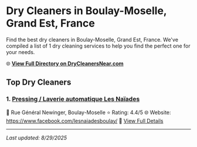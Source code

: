 # Dry Cleaners in Boulay-Moselle, Grand Est, France

Find the best dry cleaners in Boulay-Moselle, Grand Est, France. We've compiled a list of 1 dry cleaning services to help you find the perfect one for your needs.

🌐 **[View Full Directory on DryCleanersNear.com](https://drycleanersnear.com/city/France/Grand%20Est/Boulay-Moselle)**

## Top Dry Cleaners

### 1. [Pressing / Laverie automatique Les Naïades](https://drycleanersnear.com/dryCleaner/68afb8bd4e19aac41e8a22ea/pressing-laverie-automatique-les-na-ades)
📍 Rue Général Newinger, Boulay-Moselle
⭐ Rating: 4.4/5
🌐 Website: https://www.facebook.com/lesnaiadesboulay/
🔗 [View Full Details](https://drycleanersnear.com/dryCleaner/68afb8bd4e19aac41e8a22ea/pressing-laverie-automatique-les-na-ades)


---

*Last updated: 8/29/2025*

